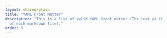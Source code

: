 ```yaml
---
layout: shared/plain
title: "YAML Front Matter"
description: "This is a list of valid YAML front matter (The text at the top
  of each markdown file)."
order: 5
---
```

